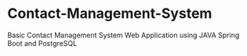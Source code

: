 # Contact-Management-System
Basic Contact Management System Web Application using JAVA Spring Boot and PostgreSQL
